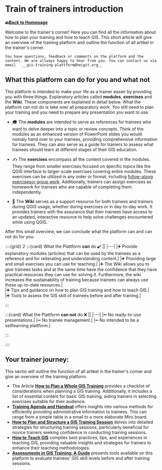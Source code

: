 # Train of trainers introduction

__🔙[Back to Homepage](/content/intro.md)__

Welcome to the trainer's corner! Here you can find all the information about how to plan your training and how to teach GIS.
This short article will give an overview of the training platform and outline the function of all artikel in the trainer's corner.

```{admonition} Contact the IFRC GIS Training Plattform Team
You have questions, feedback or comments on the platform and the content. We are allways happy to hear from you. You can contact us via email   __gis-training-plattform@heigit.org__
```

## What this platform can do for you and what not

This platform is intended to make your life as a trainer easier by providing you with three things. Explanatory articles called __modules__, __exercises__ and the __Wiki__. These components are explained in detail below.
What the platform can not do is take over all preparatory work. You still need to plan your training and you need to prepare any presentation you want to use. 

* 🎓 The __modules__ are intended to serve as references for trainees who want to delve deeper into a topic or review concepts. Think of the modules as an enhanced version of PowerPoint slides you would nomaly hand over to your trainees, providing comprehensive information for trainees. They can also serve as a guide for trainers to assess what trainees should learn at different stages of their GIS education.

* ✍️ The __exercises__ encompass all the content covered in the modules. They range from smaller exercises focused on specific topics like the QGIS interface to larger-scale exercises covering entire modules. These exercises can be utilized in any order or format, including [follow-along exercisesor group work](handson). Additionally, trainers can assign exercises as homework for trainees who are capable of completing them independently.

* 📖 The __Wiki__ serves as a support resource for both trainees and trainers during QGIS usage, whether during exercises or in day-to-day work. It provides trainers with the assurance that their trainees have access to an updated, interactive resource to help solve challenges encountered while using QGIS.

After this small overview, we can conclude what the platform can and can not do for you:

::::{grid} 2
:::{card} What the Plattform __can__ do ✔️
||
|---|
|➕ Provide explanatory modules (articles) that can be used by the trainees as a reference and for reiterating and understanding content.|
|➕ Providing large and small exercises you can use for teaching.|
|➕ The Wiki allows you to give trainees tasks and at the same time have the confidence that they have practical resources they can use for solving it. Furthermore, the wiki increases the sustainability of training because trainees can always use these up-to-date resources.|  
|➕ Tips and guidance on how to plan GIS training and how to teach GIS.|  
|➕ Tools to assess the GIS skill of trainees before and after training.|  

:::

:::{card} What the Plattform __can not__ do ❌
||
|---|
|➖ No ready-to-use presentations.|
|➖ No trainee management.|
|➖ No intended to be a selflearning plattform.|

:::

::::


## Your trainer journey:

This sectio will outline the function of all artikel in the trainer's corner and give an overview of the training platform.

* The Article [__How to Plan a Whole GIS Training__](/content/Trainers_corner/en_how_to_training.md) provides a checklist of considerations when planning a GIS training. Additionally, it includes a list of essential content for basic GIS training, aiding trainers in selecting exercises suitable for their audience.
* [__Training Agenda and Handout__](/content/Trainers_corner/en_training_graphical_outline.md) offers insights into various methods for efficiently providing administrative information to trainees. This can range from a simple table in a email to a more elaborate Miro board.
* [__How to Plan and Structure a GIS Training Session__](/content/Trainers_corner/en_training_day_structure.md) delves into detailed strategies for structuring training sessions, particularly beneficial for novice trainers seeking confidence in conducting training sessions.
* [__How to Teach GIS__](/content/Trainers_corner/en_how_to_teach_GIS.md) compiles best practices, tips, and experiences in teaching GIS, providing valuable insights and strategies for trainers to enhance their teaching methodologies.
* [__Assessments in GIS Training: A Guide__](/content/Trainers_corner/en_how_to_assessment.md) presents tools available on this platform to evaluate trainees' GIS skill levels before and after training sessions.









